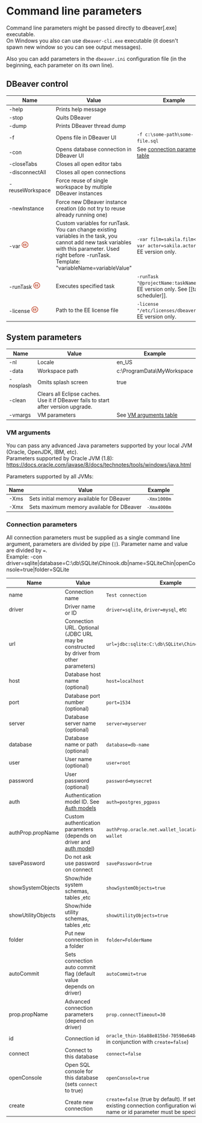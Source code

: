 # Command line parameters

Command line parameters might be passed directly to dbeaver[.exe] executable.  
On Windows you also can use `dbeaver-cli.exe` executable (it doesn't spawn new window so you can see output messages).  

Also you can add parameters in the `dbeaver.ini` configuration file (in the beginning, each parameter on its own line).

## DBeaver control
Name|Value|Example
----|-----|-------
-help|Prints help message|
-stop|Quits DBeaver|
-dump|Prints DBeaver thread dump|
-f|Opens file in DBeaver UI|`-f c:\some-path\some-file.sql`
-con|Opens database connection in DBeaver UI|See [connection parameters table](#connection-parameters)
-closeTabs|Closes all open editor tabs|
-disconnectAll|Closes all open connections|
-reuseWorkspace|Force reuse of single workspace by multiple DBeaver instances|
-newInstance|Force new DBeaver instance creation (do not try to reuse already running one)|
-var <img src="images/ee.png" vspace="0" border="0" height="18"/>|Custom variables for runTask. You can change existing variables in the task, you cannot add new task variables with this parameter. Used right before -runTask. Template: "variableName=variableValue"|`-var film=sakila.film<br/>-var actor=sakila.actor`<br/>EE version only.
-runTask <img src="images/ee.png" vspace="0" border="0" height="18"/>|Executes specified task|`-runTask "@projectName:taskName"`.<br/>EE version only. See [[task scheduler]].
-license <img src="images/ee.png" vspace="0" border="0" height="18"/>|Path to the EE license file|`-license "/etc/licenses/dbeaver.txt"`.<br/>EE version only.


## System parameters

Name|Value|Example
----|-----|-------
-nl|Locale|en_US
-data|Workspace path|c:\ProgramData\MyWorkspace
-nosplash|Omits splash screen|true
-clean|Clears all Eclipse caches. Use it if DBeaver fails to start after version upgrade.
-vmargs|VM parameters|See [VM arguments table](#vm-arguments)

### VM arguments

You can pass any advanced Java parameters supported by your local JVM (Oracle, OpenJDK, IBM, etc).  
Parameters supported by Oracle JVM (1.8): https://docs.oracle.com/javase/8/docs/technotes/tools/windows/java.html

Parameters supported by all JVMs:

Name|Value|Example
----|-----|-------
-Xms|Sets initial memory available for DBeaver|`-Xmx1000m`
-Xmx|Sets maximum memory available for DBeaver|`-Xmx4000m`

### Connection parameters
All connection parameters must be supplied as a single command line argument, parameters are divided by pipe (`|`). Parameter name and value are divided by `=`.  
Example: -con driver=sqlite|database=C:\db\SQLite\Chinook.db|name=SQLiteChin|openConsole=true|folder=SQLite

Name|Value|Example
----|-----|-------
name|Connection name|`Test connection`
driver|Driver name or ID|`driver=sqlite`, `driver=mysql`, etc
url|Connection URL. Optional (JDBC URL may be constructed by driver from other parameters)|`url=jdbc:sqlite:C:\db\SQLite\Chinook.db`
host|Database host name (optional)|`host=localhost`
port|Database port number (optional)|`port=1534`
server|Database server name (optional)|`server=myserver`
database|Database name or path (optional)|`database=db-name`
user|User name (optional)|`user=root`
password|User password (optional)|`password=mysecret`
auth|Authentication model ID. See [Auth models](Database-authentication-models) |`auth=postgres_pgpass`
authProp.propName|Custom authentication parameters (depends on driver and [auth model](Database-authentication-models))|`authProp.oracle.net.wallet_location=C:/temp/ora-wallet`
savePassword|Do not ask use password on connect|`savePassword=true`
showSystemObjects|Show/hide system schemas, tables ,etc|`showSystemObjects=true`
showUtilityObjects|Show/hide utility schemas, tables ,etc|`showUtilityObjects=true`
folder|Put new connection in a folder|`folder=FolderName`
autoCommit|Sets connection auto commit flag (default value depends on driver)|`autoCommit=true`
prop.propName|Advanced connection parameters (depend on driver)|`prop.connectTimeout=30`
id|Connection id|`oracle_thin-16a88e815bd-70598e648cedd28c` (useful in conjunction with `create=false`)
connect|Connect to this database|`connect=false`
openConsole|Open SQL console for this database (sets `connect` to true)|`openConsole=true`
create|Create new connection|`create=false` (true by default). If set to false then existing connection configuration will be used. name or id parameter must be specified.
